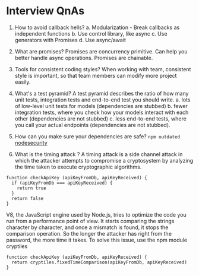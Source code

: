 # Interview QnAs

1. How to avoid callback hells?
a. Modularization - Break callbacks as independent functions
b. Use control library, like async
c. Use generators with Promises
d. Use async/await

2. What are promises?
Promises are concurrency primitive. Can help you better handle async operations. Promises are chainable.

3. Tools for consistent coding styles?
When working with team, consistent style is important, so that team members can modify more project easily.

4. What's a test pyramid?
A test pyramid describes the ratio of how many unit tests, integration tests and end-to-end test you should write.
a. lots of low-level unit tests for models (dependencies are stubbed)
b. fewer integration tests, where you check how your models interact with each other (dependencies are not stubbed)
c. less end-to-end tests, where you call your actual endpoints (dependencies are not stubbed).

5. How can you make sure your dependencies are safe?
```npm outdated```
[nodesecurity](https://nodesecurity.io/)

6. What is the timing attack ?
A timing attack is a side channel attack in which the attacker attempts to compromise a cryptosystem by analyzing the time taken to execute cryptographic algorithms.
```
function checkApiKey (apiKeyFromDb, apiKeyReceived) {
  if (apiKeyFromDb === apiKeyReceived) {
    return true
  }
  return false
}
```
V8, the JavaScript engine used by Node.js, tries to optimize the code you run from a performance point of view. It starts comparing the strings character by character, and once a mismatch is found, it stops the comparison operation. So the longer the attacker has right from the password, the more time it takes.
To solve this issue, use the npm module cryptiles
```
function checkApiKey (apiKeyFromDb, apiKeyReceived) {
  return cryptiles.fixedTimeComparison(apiKeyFromDb, apiKeyReceived)
}
```